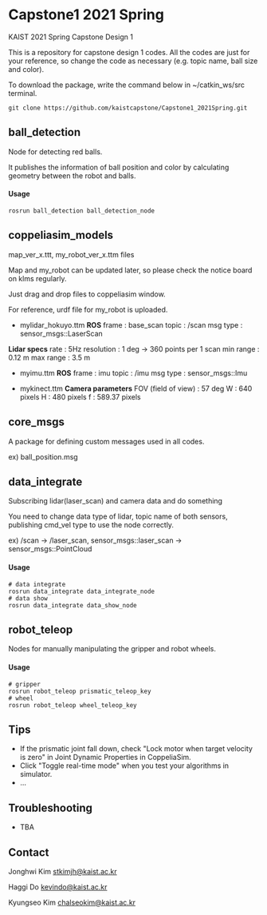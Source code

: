 # Capstone1 2021 Spring

KAIST 2021 Spring Capstone Design 1

This is a repository for capstone design 1 codes. All the codes are just for your reference, so change the code as necessary (e.g. topic name, ball size and color).

To download the package, write the command below in ~/catkin_ws/src terminal.
```console
git clone https://github.com/kaistcapstone/Capstone1_2021Spring.git
```


## ball_detection

Node for detecting red balls.

It publishes the information of ball position and color by calculating geometry between the robot and balls.

#### Usage

```console
rosrun ball_detection ball_detection_node
```



## coppeliasim_models

map_ver_x.ttt, my_robot_ver_x.ttm files

Map and my_robot can be updated later, so please check the notice board on klms regularly.

Just drag and drop files to coppeliasim window.

For reference, urdf file for my_robot is uploaded.

- mylidar_hokuyo.ttm
**ROS**
frame : base_scan
topic : /scan
msg type : sensor_msgs::LaserScan

**Lidar specs**
rate : 5Hz
resolution : 1 deg -> 360 points per 1 scan
min range : 0.12 m
max range : 3.5 m

- myimu.ttm
**ROS**
frame : imu
topic : /imu
msg type : sensor_msgs::Imu

- mykinect.ttm
**Camera parameters**
FOV (field of view) : 57 deg
W : 640 pixels
H : 480 pixels
f : 589.37 pixels


## core_msgs

A package for defining custom messages used in all codes.

ex) ball_position.msg



## data_integrate

Subscribing lidar(laser_scan) and camera data and do something

You need to change data type of lidar, topic name of both sensors, publishing cmd_vel type to use the node correctly.

ex) /scan -> /laser_scan, sensor_msgs::laser_scan -> sensor_msgs::PointCloud

#### Usage

```console
# data integrate
rosrun data_integrate data_integrate_node
# data show
rosrun data_integrate data_show_node
```



## robot_teleop

Nodes for manually manipulating the gripper and robot wheels.

#### Usage

```console
# gripper
rosrun robot_teleop prismatic_teleop_key
# wheel
rosrun robot_teleop wheel_teleop_key
```



## Tips

- If the prismatic joint fall down, check "Lock motor when target velocity is zero" in Joint Dynamic Properties in CoppeliaSim.
- Click "Toggle real-time mode" when you test your algorithms in simulator.
- ...



## Troubleshooting

- TBA

  

## Contact

Jonghwi Kim <stkimjh@kaist.ac.kr>

Haggi Do <kevindo@kaist.ac.kr>

Kyungseo Kim <chalseokim@kaist.ac.kr>
